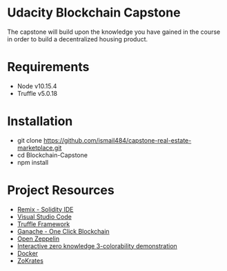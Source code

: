 # Udacity Blockchain Capstone

The capstone will build upon the knowledge you have gained in the course in order to build a decentralized housing product. 


# Requirements

* Node v10.15.4
* Truffle v5.0.18

# Installation

* git clone https://github.com/ismail484/capstone-real-estate-marketplace.git
* cd Blockchain-Capstone
* npm install


# Project Resources

* [Remix - Solidity IDE](https://remix.ethereum.org/)
* [Visual Studio Code](https://code.visualstudio.com/)
* [Truffle Framework](https://truffleframework.com/)
* [Ganache - One Click Blockchain](https://truffleframework.com/ganache)
* [Open Zeppelin ](https://openzeppelin.org/)
* [Interactive zero knowledge 3-colorability demonstration](http://web.mit.edu/~ezyang/Public/graph/svg.html)
* [Docker](https://docs.docker.com/install/)
* [ZoKrates](https://github.com/Zokrates/ZoKrates)
